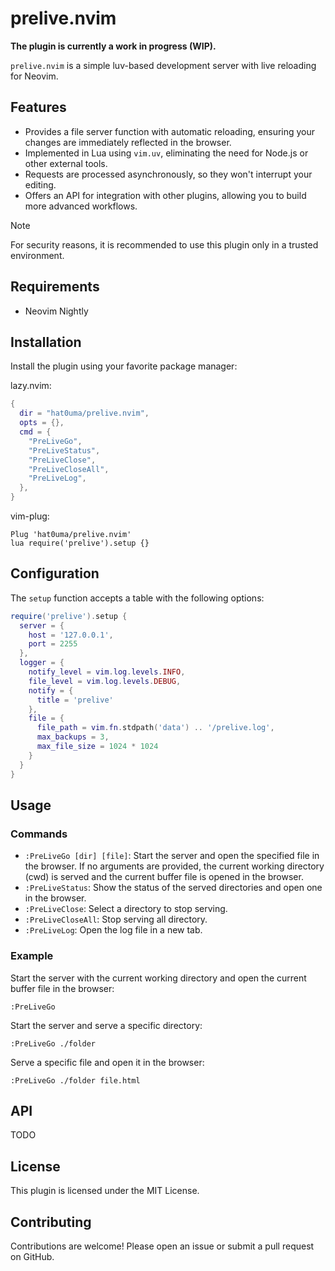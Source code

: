 # prelive.nvim

**The plugin is currently a work in progress (WIP).**

`prelive.nvim` is a simple luv-based development server with live reloading for Neovim.

## Features

- Provides a file server function with automatic reloading, ensuring your changes are immediately reflected in the browser.
- Implemented in Lua using `vim.uv`, eliminating the need for Node.js or other external tools.
- Requests are processed asynchronously, so they won't interrupt your editing.
- Offers an API for integration with other plugins, allowing you to build more advanced workflows.

> [!NOTE]
> For security reasons, it is recommended to use this plugin only in a trusted environment.

## Requirements

- Neovim Nightly

## Installation

Install the plugin using your favorite package manager:

lazy.nvim:

```lua
{
  dir = "hat0uma/prelive.nvim",
  opts = {},
  cmd = {
    "PreLiveGo",
    "PreLiveStatus",
    "PreLiveClose",
    "PreLiveCloseAll",
    "PreLiveLog",
  },
}
```

vim-plug:

```vim
Plug 'hat0uma/prelive.nvim'
lua require('prelive').setup {}
```

## Configuration

The `setup` function accepts a table with the following options:

```lua
require('prelive').setup {
  server = {
    host = '127.0.0.1',
    port = 2255
  },
  logger = {
    notify_level = vim.log.levels.INFO,
    file_level = vim.log.levels.DEBUG,
    notify = {
      title = 'prelive'
    },
    file = {
      file_path = vim.fn.stdpath('data') .. '/prelive.log',
      max_backups = 3,
      max_file_size = 1024 * 1024
    }
  }
}
```

## Usage

### Commands

- `:PreLiveGo [dir] [file]`: Start the server and open the specified file in the browser. If no arguments are provided, the current working directory (cwd) is served and the current buffer file is opened in the browser.
- `:PreLiveStatus`: Show the status of the served directories and open one in the browser.
- `:PreLiveClose`: Select a directory to stop serving.
- `:PreLiveCloseAll`: Stop serving all directory.
- `:PreLiveLog`: Open the log file in a new tab.

### Example

Start the server with the current working directory and open the current buffer file in the browser:

```vim
:PreLiveGo
```

Start the server and serve a specific directory:

```vim
:PreLiveGo ./folder
```

Serve a specific file and open it in the browser:

```vim
:PreLiveGo ./folder file.html
```

## API

TODO

## License

This plugin is licensed under the MIT License.

## Contributing

Contributions are welcome! Please open an issue or submit a pull request on GitHub.
